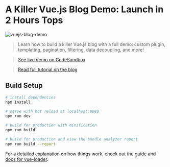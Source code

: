 # A Killer Vue.js Blog Demo: Launch in 2 Hours Tops

![vuejs-blog-demo](https://snipcart.com/media/175864/build-vuejs-blog-copy.jpg)

> Learn how to build a killer Vue.js blog with a full demo: custom plugin, templating, pagination, filtering, data decoupling, and more!

> [See live demo on CodeSandbox](#)

> [Read full tutorial on the blog](#)

## Build Setup

``` bash
# install dependencies
npm install

# serve with hot reload at localhost:8080
npm run dev

# build for production with minification
npm run build

# build for production and view the bundle analyzer report
npm run build --report
```

For a detailed explanation on how things work, check out the [guide](http://vuejs-templates.github.io/webpack/) and [docs for vue-loader](http://vuejs.github.io/vue-loader).

